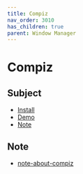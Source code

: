 ```yaml
---
title: Compiz
nav_order: 3010
has_children: true
parent: Window Manager
---
```



# Compiz


## Subject

* [Install](https://samwhelp.github.io/ezarcher-adjustment/read/master/window_manager/compiz/install.html)
* [Demo](https://samwhelp.github.io/ezarcher-adjustment/read/master/window_manager/compiz/demo.html)
* [Note](#Note)


## Note

* [note-about-compiz](https://samwhelp.github.io/note-about-compiz/)
